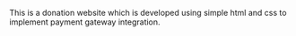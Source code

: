 This is a donation website which is developed using simple html and css to implement payment gateway integration.
